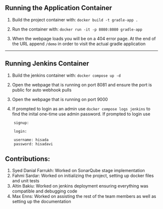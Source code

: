 ## Running the Application Container

1. Build the project container with: 
```docker build -t gradle-app .```


1. Run the container with:
```docker run -it -p 8080:8080 gradle-app```

1. When the webpage loads you will be on a 404 error page. At the end of the URL
append ```/demo``` in order to visit the actual gradle application


--------------------------
## Running Jenkins Container

1. Build the jenkins container with: 
```docker compose up -d```

1. Open the webpage that is running on port 8081 and ensure the port is public for auto webhook pulls

1. Open the webpage that is running on port 9000

1. If prompted to login as an admin use 
```docker compose logs jenkins``` to find the inital one-time use admin password. If prompted to login use 
``` 
    signup:
    
    login:

    username: hisada
    password: hisadavi
```

## Contributions:
1. Syed Danial Farrukh: Worked on SonarQube stage implementation
1. Fahmi Sardar:        Worked on initializing the project, setting up docker files and unit tests
1. Altin Bakiu:         Worked on jenkins deployment ensuring everything was compatible and debugging code
1. Max Enns:            Worked on assisting the rest of the team members as well as setting up the documentation

